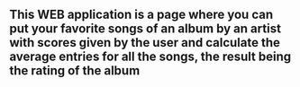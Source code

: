 ## This WEB application is a page where you can put your favorite songs of an album by an artist with scores given by the user and calculate the average entries for all the songs, the result being the rating of the album
